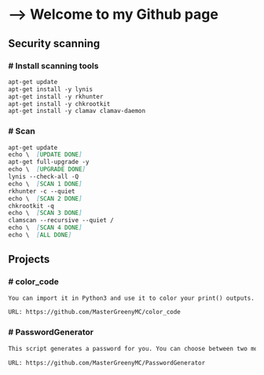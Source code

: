# --> Welcome to my Github page


## Security scanning

### \# Install scanning tools
```markdown
apt-get update
apt-get install -y lynis
apt-get install -y rkhunter
apt-get install -y chkrootkit
apt-get install -y clamav clamav-daemon
```

### \# Scan
```markdown
apt-get update
echo \  [UPDATE DONE]
apt-get full-upgrade -y
echo \  [UPGRADE DONE]
lynis --check-all -Q
echo \  [SCAN 1 DONE]
rkhunter -c --quiet
echo \  [SCAN 2 DONE]
chkrootkit -q
echo \  [SCAN 3 DONE]
clamscan --recursive --quiet /
echo \  [SCAN 4 DONE]
echo \  [ALL DONE]
```


## Projects
### \# color_code
```markdown
You can import it in Python3 and use it to color your print() outputs. Use color("color", "text").

URL: https://github.com/MasterGreenyMC/color_code
```

### \# PasswordGenerator
```markdown
This script generates a password for you. You can choose between two modes: word mode and random mode. In word mode, the password can contain english adjectives, digits or punctuation and english nouns. In random mode, the password is completely random.

URL: https://github.com/MasterGreenyMC/PasswordGenerator
```
